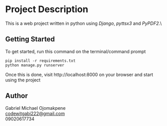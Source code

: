 # Project Description
This is a web project written in python using *Django*, *pyttsx3* and *PyPDF2*.\

## Getting Started
To get started, run this command on the terminal/command prompt

```
pip install -r requirements.txt
python manage.py runserver
```

Once this is done, visit http://localhost:8000 on your browser and start using the project

## Author
Gabriel Michael Ojomakpene\
codewitgabi222@gmail.com\
09020617734
